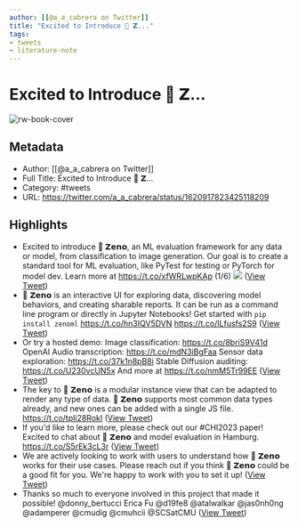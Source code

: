 ```yaml
---
author: [[@a_a_cabrera on Twitter]]
title: "Excited to Introduce 💠 𝗭..."
tags: 
- tweets
- literature-note
---
```

# Excited to Introduce 💠 𝗭...

![rw-book-cover](https://pbs.twimg.com/profile_images/1584724356462174208/xOX6Uyck.jpg)

## Metadata
- Author: [[@a_a_cabrera on Twitter]]
- Full Title: Excited to Introduce 💠 𝗭...
- Category: #tweets
- URL: https://twitter.com/a_a_cabrera/status/1620917823425118209

## Highlights
- Excited to introduce 💠 𝗭𝗲𝗻𝗼, an ML evaluation framework for any data or model, from classification to image generation.
  Our goal is to create a standard tool for ML evaluation, like PyTest for testing or PyTorch for model dev.
  Learn more at https://t.co/xfWRLwpKAp
  (1/6) 
  ![](https://pbs.twimg.com/media/Fn6itIMWIAAHQ1P.png) ([View Tweet](https://twitter.com/a_a_cabrera/status/1620917823425118209))
- 💠 𝗭𝗲𝗻𝗼 is an interactive UI for exploring data, discovering model behaviors, and creating sharable reports. It can be run as a command line program or directly in Jupyter Notebooks!
  Get started with `pip install zenoml`
  https://t.co/hn3IQV5DVN https://t.co/ILfusfs2S9 ([View Tweet](https://twitter.com/a_a_cabrera/status/1620917826063335424))
- Or try a hosted demo:
  Image classification: https://t.co/8briS9V41d
  OpenAI Audio transcription: https://t.co/mdN3iBgFaa
  Sensor data exploration: https://t.co/37k1n8pB8i
  Stable Diffusion auditing: https://t.co/U230vcUN5x
  And more at https://t.co/nmM5Tr99EE ([View Tweet](https://twitter.com/a_a_cabrera/status/1620917831536893952))
- The key to 💠 𝗭𝗲𝗻𝗼 is a modular instance view that can be adapted to render any type of data. 
  💠 𝗭𝗲𝗻𝗼 supports most common data types already, and new ones can be added with a single JS file.
  https://t.co/tpIi28RokI ([View Tweet](https://twitter.com/a_a_cabrera/status/1620917833864736769))
- If you'd like to learn more, please check out our #CHI2023 paper! Excited to chat about 💠 𝗭𝗲𝗻𝗼 and model evaluation in Hamburg.
  https://t.co/S5rEk3cL3r ([View Tweet](https://twitter.com/a_a_cabrera/status/1620917835848634369))
- We are actively looking to work with users to understand how 💠 𝗭𝗲𝗻𝗼 works for their use cases.
  Please reach out if you think 💠 𝗭𝗲𝗻𝗼 could be a good fit for you. We're happy to work with you to set it up! ([View Tweet](https://twitter.com/a_a_cabrera/status/1620917837757034496))
- Thanks so much to everyone involved in this project that made it possible! @donny_bertucci Erica Fu @d19fe8 @atalwalkar @jas0nh0ng @adamperer @cmudig @cmuhcii @SCSatCMU ([View Tweet](https://twitter.com/a_a_cabrera/status/1620917839719985152))

